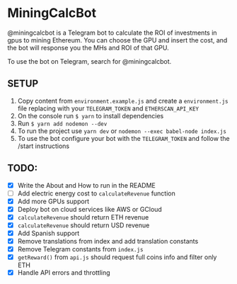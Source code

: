 # MiningCalcBot
@miningcalcbot is a Telegram bot to calculate the ROI of investments in gpus to mining Ethereum. You can choose the GPU and insert the cost, and the bot will response you the MHs and ROI of that GPU.

To use the bot on Telegram, search for @miningcalcbot.

## SETUP
1. Copy content from `environment.example.js` and create a `environment.js` file replacing with your `TELEGRAM_TOKEN` and `ETHERSCAN_API_KEY`
2. On the console run `$ yarn` to install dependencies
3. Run `$ yarn add nodemon --dev`
4. To run the project use `yarn dev` or `nodemon --exec babel-node index.js`
5. To use the bot configure your bot with the `TELEGRAM_TOKEN` and follow the /start instructions


## TODO:
- [x] Write the About and How to run in the README
- [ ] Add electric energy cost to `calculateRevenue` function
- [x] Add more GPUs support
- [x] Deploy bot on cloud services like AWS or GCloud
- [x] `calculateRevenue` should return ETH revenue
- [x] `calculateRevenue` should return USD revenue
- [x] Add Spanish support
- [x] Remove translations from index and add translation constants
- [x] Remove Telegram constants from `index.js`
- [x] `getReward()` from `api.js` should request full coins info and filter only ETH
- [x] Handle API errors and throttling
